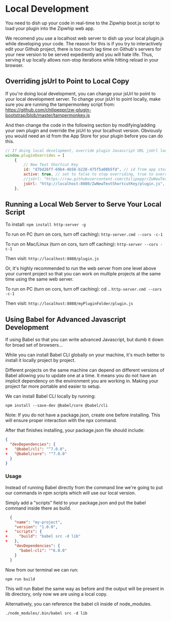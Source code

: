 # Local Development

You need to dish up your code in real-time to the Zipwhip boot.js
script to load your plugin into the Zipwhip web app.

We recomend you use a localhost web server to dish up your local
plugin.js while developing your code. The reason for this is if you try to interactively edit your Github project, there is too much lag time on Github's servers for your new version to be served expediently and you will hate life. Thus, serving it up locally allows non-stop iterations while hitting reload in your browser.

## Overriding jsUrl to Point to Local Copy
If you're doing local development, you can change your jsUrl to point to your local development server. To change your jsUrl to point locally, make sure you are running the tampermonkey script from:
https://github.com/chilipeppr/zw-plugin-bootstrap/blob/master/tampermonkey.js

And then change the code in the following section by modifying/adding your own plugin and override the jsUrl to your localhost version. Obviously you would need an id from the App Store for your plugin before you can do this.

```javascript
// If doing local development, override plugin Javascript URL jsUrl locations here
window.pluginOverrides = [
    {
        // New Text Shortcut Key
        id: "d7bd26ff-69b4-4b58-b228-475f5a00b5fd", // id from app store
        active: true, // set to false to stop overriding, true to override
        //jsUrl: "https://raw.githubusercontent.com/chilipeppr/ZwNewTextShortcutKey/master/plugin.js", // John's version in Github
        jsUrl: "http://localhost:8080/ZwNewTextShortcutKey/plugin.js", // Local dev version
    },
```

## Running a Local Web Server to Serve Your Local Script
To install:
`npm install http-server -g`

To run on PC (turn on cors, turn off caching):
`http-server.cmd --cors -c-1`

To run on Mac/Linux (turn on cors, turn off caching):
`http-server --cors -c-1`

Then visit:
`http://localhost:8080/plugin.js`

Or, it's highly recommended to run the web server from one level above your current project so that you can work on multiple projects at the same time using the same web server.

To run on PC (turn on cors, turn off caching):
cd ..
`http-server.cmd --cors -c-1`

Then visit:
`http://localhost:8080/myPluginFolder/plugin.js`


## Using Babel for Advanced Javascript Development

If using Babel so that you can write advanced Javascript, but dumb it down for broad set of browsers...

While you can install Babel CLI globally on your machine, it's much better to install it locally project by project.

Different projects on the same machine can depend on different versions of Babel allowing you to update one at a time.
It means you do not have an implicit dependency on the environment you are working in. Making your project far more portable and easier to setup.

We can install Babel CLI locally by running:

`npm install --save-dev @babel/core @babel/cli`

Note: If you do not have a package.json, create one before installing. This will ensure proper interaction with the npx command.

After that finishes installing, your package.json file should include:
```json
{
  "devDependencies": {
+   "@babel/cli": "^7.0.0",
+   "@babel/core": "^7.0.0"
  }
}
```

### Usage
Instead of running Babel directly from the command line we're going to put our commands in npm scripts which will use our local version.

Simply add a "scripts" field to your package.json and put the babel command inside there as build.

```json
  {
    "name": "my-project",
    "version": "1.0.0",
+   "scripts": {
+     "build": "babel src -d lib"
+   },
    "devDependencies": {
      "babel-cli": "^6.0.0"
    }
  }
```

Now from our terminal we can run:

`npm run build`

This will run Babel the same way as before and the output will be present in lib directory, only now we are using a local copy.

Alternatively, you can reference the babel cli inside of node_modules.

`./node_modules/.bin/babel src -d lib`
